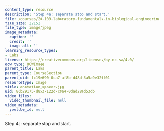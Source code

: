 ```yaml
---
content_type: resource
description: 'Step 4a: separate stop and start.'
file: /courses/20-109-laboratory-fundamentals-in-biological-engineering-fall-2007/86b29175d853122dc9a40dad28ad53db_anotation_spacer.jpg
file_size: 22152
file_type: image/jpeg
image_metadata:
  caption: ''
  credit: ''
  image-alt: ''
learning_resource_types:
- Labs
license: https://creativecommons.org/licenses/by-nc-sa/4.0/
ocw_type: OCWImage
parent_title: Labs
parent_type: CourseSection
parent_uid: fc19e690-0ca7-af8b-d48d-3a5a9e329f01
resourcetype: Image
title: anotation_spacer.jpg
uid: 86b29175-d853-122d-c9a4-0dad28ad53db
video_files:
  video_thumbnail_file: null
video_metadata:
  youtube_id: null
---
```

Step 4a: separate stop and start.